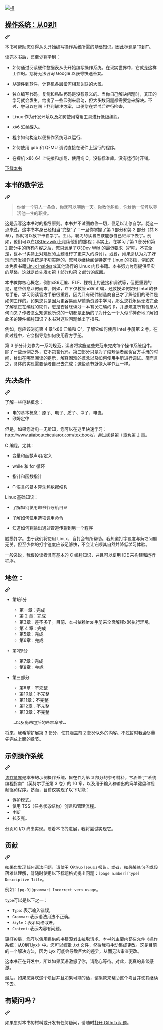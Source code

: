 <div class="Box-sc-g0xbh4-0 bJMeLZ js-snippet-clipboard-copy-unpositioned" data-hpc="true"><article class="markdown-body entry-content container-lg" itemprop="text"><p dir="auto"><a href="https://www.paypal.com/cgi-bin/webscr?cmd=_donations&amp;business=tuhdo1710%40gmail%2ecom&amp;lc=VN&amp;item_number=tuhdo&amp;currency_code=USD&amp;bn=PP%2dDonationsBF%3aDonate%2dPayPal%2dgreen%2esvg%3aNonHosted" rel="nofollow"><img src="https://camo.githubusercontent.com/0283ea90498d8ea623c07906a5e07e9e6c2a5eaa6911d52033687c60cfa8d22f/68747470733a2f2f696d672e736869656c64732e696f2f62616467652f446f6e6174652d50617950616c2d677265656e2e737667" alt="捐" data-canonical-src="https://img.shields.io/badge/Donate-PayPal-green.svg" style="max-width: 100%;"></a></p>
<div class="markdown-heading" dir="auto"><h1 tabindex="-1" class="heading-element" dir="auto"><a href="https://tuhdo.github.io/os01/" rel="nofollow"><font style="vertical-align: inherit;"><font style="vertical-align: inherit;">操作系统：从0到1</font></font></a></h1><a id="user-content-operating-systems-from-0-to-1" class="anchor-element" aria-label="永久链接：操作系统：从 0 到 1" href="#operating-systems-from-0-to-1"><svg class="octicon octicon-link" viewBox="0 0 16 16" version="1.1" width="16" height="16" aria-hidden="true"><path d="m7.775 3.275 1.25-1.25a3.5 3.5 0 1 1 4.95 4.95l-2.5 2.5a3.5 3.5 0 0 1-4.95 0 .751.751 0 0 1 .018-1.042.751.751 0 0 1 1.042-.018 1.998 1.998 0 0 0 2.83 0l2.5-2.5a2.002 2.002 0 0 0-2.83-2.83l-1.25 1.25a.751.751 0 0 1-1.042-.018.751.751 0 0 1-.018-1.042Zm-4.69 9.64a1.998 1.998 0 0 0 2.83 0l1.25-1.25a.751.751 0 0 1 1.042.018.751.751 0 0 1 .018 1.042l-1.25 1.25a3.5 3.5 0 1 1-4.95-4.95l2.5-2.5a3.5 3.5 0 0 1 4.95 0 .751.751 0 0 1-.018 1.042.751.751 0 0 1-1.042.018 1.998 1.998 0 0 0-2.83 0l-2.5 2.5a1.998 1.998 0 0 0 0 2.83Z"></path></svg></a></div>
<p dir="auto"><font style="vertical-align: inherit;"><font style="vertical-align: inherit;">本书可帮助您获得从头开始编写操作系统所需的基础知识。</font><font style="vertical-align: inherit;">因此标题是“0到1”。</font></font></p>
<p dir="auto"><font style="vertical-align: inherit;"><font style="vertical-align: inherit;">读完本书后，您至少将学到：</font></font></p>
<ul dir="auto">
<li>
<p dir="auto"><font style="vertical-align: inherit;"><font style="vertical-align: inherit;">如何通过阅读硬件数据表从头开始编写操作系统。</font><font style="vertical-align: inherit;">在现实世界中，它就是这样工作的。</font><font style="vertical-align: inherit;">您将无法咨询 Google 以获得快速答案。</font></font></p>
</li>
<li>
<p dir="auto"><font style="vertical-align: inherit;"><font style="vertical-align: inherit;">从硬件到软件，计算机各层如何相互关联的大图。</font></font></p>
</li>
<li>
<p dir="auto"><font style="vertical-align: inherit;"><font style="vertical-align: inherit;">独立编写代码。</font><font style="vertical-align: inherit;">复制和粘贴代码是没有意义的。</font><font style="vertical-align: inherit;">当你自己解决问题时，真正的学习就会发生。</font><font style="vertical-align: inherit;">给出了一些示例来启动，但大多数问题都需要您来解决。</font><font style="vertical-align: inherit;">不过，您可以在网上找到解决方案，以便您在尝试后进行检查。</font></font></p>
</li>
<li>
<p dir="auto"><font style="vertical-align: inherit;"><font style="vertical-align: inherit;">Linux 作为开发环境以及如何使用常用工具进行低级编程。</font></font></p>
</li>
<li>
<p dir="auto"><font style="vertical-align: inherit;"><font style="vertical-align: inherit;">x86 汇编深入。</font></font></p>
</li>
<li>
<p dir="auto"><font style="vertical-align: inherit;"><font style="vertical-align: inherit;">程序如何构造以便操作系统可以运行。</font></font></p>
</li>
<li>
<p dir="auto"><font style="vertical-align: inherit;"><font style="vertical-align: inherit;">如何使用 gdb 和 QEMU 调试直接在硬件上运行的程序。</font></font></p>
</li>
<li>
<p dir="auto"><font style="vertical-align: inherit;"><font style="vertical-align: inherit;">在裸机 x86_64 上链接和加载，使用纯 C。没有标准库。</font><font style="vertical-align: inherit;">没有运行时开销。</font></font></p>
</li>
</ul>
<p dir="auto"><a href="https://github.com/tuhdo/os01/blob/master/Operating_Systems_From_0_to_1.pdf"><font style="vertical-align: inherit;"><font style="vertical-align: inherit;">下载本书</font></font></a></p>
<div class="markdown-heading" dir="auto"><h1 tabindex="-1" class="heading-element" dir="auto"><font style="vertical-align: inherit;"><font style="vertical-align: inherit;">本书的教学法</font></font></h1><a id="user-content-the-pedagogy-of-the-book" class="anchor-element" aria-label="永久链接：本书的教学法" href="#the-pedagogy-of-the-book"><svg class="octicon octicon-link" viewBox="0 0 16 16" version="1.1" width="16" height="16" aria-hidden="true"><path d="m7.775 3.275 1.25-1.25a3.5 3.5 0 1 1 4.95 4.95l-2.5 2.5a3.5 3.5 0 0 1-4.95 0 .751.751 0 0 1 .018-1.042.751.751 0 0 1 1.042-.018 1.998 1.998 0 0 0 2.83 0l2.5-2.5a2.002 2.002 0 0 0-2.83-2.83l-1.25 1.25a.751.751 0 0 1-1.042-.018.751.751 0 0 1-.018-1.042Zm-4.69 9.64a1.998 1.998 0 0 0 2.83 0l1.25-1.25a.751.751 0 0 1 1.042.018.751.751 0 0 1 .018 1.042l-1.25 1.25a3.5 3.5 0 1 1-4.95-4.95l2.5-2.5a3.5 3.5 0 0 1 4.95 0 .751.751 0 0 1-.018 1.042.751.751 0 0 1-1.042.018 1.998 1.998 0 0 0-2.83 0l-2.5 2.5a1.998 1.998 0 0 0 0 2.83Z"></path></svg></a></div>
<blockquote>
<p dir="auto"><font style="vertical-align: inherit;"><font style="vertical-align: inherit;">你给一个穷人一条鱼，你就可以喂他一天。</font><font style="vertical-align: inherit;">你教他钓鱼，你给他一份可以养活他一生的职业。</font></font></p>
</blockquote>
<p dir="auto"><font style="vertical-align: inherit;"><font style="vertical-align: inherit;">这是我写这本书时的指导原则。</font><font style="vertical-align: inherit;">本书并不试图教你一切，但足以让你自学。</font><font style="vertical-align: inherit;">就这一点来说，这本书本身已经相当“完整”了：一旦你掌握了第 1 部分和第 2 部分（共 8 章），你就可以放下书自学了。</font><font style="vertical-align: inherit;">至此，聪明的读者应该能够自己继续下去了。</font><font style="vertical-align: inherit;">例如，他们可以在</font></font><a href="http://wiki.osdev.org/Main_Page" rel="nofollow"><font style="vertical-align: inherit;"><font style="vertical-align: inherit;">OSDev wiki</font></font></a><font style="vertical-align: inherit;"><font style="vertical-align: inherit;">上继续他们的旅程；</font><font style="vertical-align: inherit;">事实上，在学习了第 1 部分和第 2 部分中的所有内容之后，您只满足了OSDev Wiki 的</font></font><a href="http://wiki.osdev.org/Required_Knowledge" rel="nofollow"><font style="vertical-align: inherit;"><font style="vertical-align: inherit;">最低要求</font></font></a><font style="vertical-align: inherit;"><font style="vertical-align: inherit;">（好吧，不完全是，这本书实际上对建议的主题进行了更深入的探讨）。</font><font style="vertical-align: inherit;">或者，如果您认为为了好玩而开发操作系统是不切实际的，您可以继续阅读特定于 Linux 的书籍，例如这本免费书籍</font></font><a href="https://0xax.gitbooks.io/linux-insides/content/" rel="nofollow"><font style="vertical-align: inherit;"><font style="vertical-align: inherit;">Linux Insides</font></font></a><font style="vertical-align: inherit;"><font style="vertical-align: inherit;">或其他流行的 Linux 内核书籍。</font><font style="vertical-align: inherit;">本书努力为您提供坚实的基础，这就是首先发布第 1 部分和第 2 部分的原因。</font></font></p>
<p dir="auto"><font style="vertical-align: inherit;"><font style="vertical-align: inherit;">本书教你核心概念，例如x86汇编、ELF、裸机上的链接和调试等，但更重要的是，这些信息从何而来。</font><font style="vertical-align: inherit;">例如，它不仅教授 x86 汇编，还教授如何使用 Intel 的参考手册。</font><font style="vertical-align: inherit;">学习阅读官方手册很重要，因为只有硬件制造商自己才了解他们的硬件是如何工作的。</font><font style="vertical-align: inherit;">如果您只是因为更容易而从辅助资源中学习，那么您将永远无法完全了解您正在编程的硬件。</font><font style="vertical-align: inherit;">您是否曾经读过一本有关汇编的书，并想知道所有信息从何而来？</font><font style="vertical-align: inherit;">作者怎么知道他所说的一切都是正确的？</font><font style="vertical-align: inherit;">为什么一个人似乎神奇地了解如此多的硬件编程知识？</font><font style="vertical-align: inherit;">本书对这些问题给出了指导。</font></font></p>
<p dir="auto"><font style="vertical-align: inherit;"><font style="vertical-align: inherit;">例如，您应该浏览第 4 章“x86 汇编和 C”，了解它如何使用 Intel 手册第 2 卷。在此过程中，它会指导您如何使用官方手册。</font></font></p>
<p dir="auto"><font style="vertical-align: inherit;"><font style="vertical-align: inherit;">第 3 部分计划作为一系列规范，读者将实施这些规范来完成每个操作系统组件。</font><font style="vertical-align: inherit;">除了一些示例之外，它不包含代码。</font><font style="vertical-align: inherit;">第三部分只是为了缩短读者阅读官方手册的时间，给出在哪里阅读的提示，解释困难的概念以及如何使用手册进行调试。</font><font style="vertical-align: inherit;">简而言之，具体的实现需要读者自己去完成；</font><font style="vertical-align: inherit;">这些章节就像大学作业一样。</font></font></p>
<div class="markdown-heading" dir="auto"><h1 tabindex="-1" class="heading-element" dir="auto"><font style="vertical-align: inherit;"><font style="vertical-align: inherit;">先决条件</font></font></h1><a id="user-content-prerequisites" class="anchor-element" aria-label="永久链接：先决条件" href="#prerequisites"><svg class="octicon octicon-link" viewBox="0 0 16 16" version="1.1" width="16" height="16" aria-hidden="true"><path d="m7.775 3.275 1.25-1.25a3.5 3.5 0 1 1 4.95 4.95l-2.5 2.5a3.5 3.5 0 0 1-4.95 0 .751.751 0 0 1 .018-1.042.751.751 0 0 1 1.042-.018 1.998 1.998 0 0 0 2.83 0l2.5-2.5a2.002 2.002 0 0 0-2.83-2.83l-1.25 1.25a.751.751 0 0 1-1.042-.018.751.751 0 0 1-.018-1.042Zm-4.69 9.64a1.998 1.998 0 0 0 2.83 0l1.25-1.25a.751.751 0 0 1 1.042.018.751.751 0 0 1 .018 1.042l-1.25 1.25a3.5 3.5 0 1 1-4.95-4.95l2.5-2.5a3.5 3.5 0 0 1 4.95 0 .751.751 0 0 1-.018 1.042.751.751 0 0 1-1.042.018 1.998 1.998 0 0 0-2.83 0l-2.5 2.5a1.998 1.998 0 0 0 0 2.83Z"></path></svg></a></div>
<p dir="auto"><font style="vertical-align: inherit;"><font style="vertical-align: inherit;">了解一些电路概念：</font></font></p>
<ul dir="auto">
<li><font style="vertical-align: inherit;"><font style="vertical-align: inherit;">电的基本概念：原子、电子、质子、中子、电流。</font></font></li>
<li><font style="vertical-align: inherit;"><font style="vertical-align: inherit;">欧姆定律</font></font></li>
</ul>
<p dir="auto"><font style="vertical-align: inherit;"><font style="vertical-align: inherit;">但是，如果您对电一无所知，您可以在这里快速学习：
 </font></font><a href="http://www.allaboutcircuits.com/textbook/" rel="nofollow"><font style="vertical-align: inherit;"><font style="vertical-align: inherit;">http://www.allaboutcirculator.com/textbook/</font></font></a><font style="vertical-align: inherit;"><font style="vertical-align: inherit;">，通过阅读第 1 章和第 2 章。</font></font></p>
<p dir="auto"><font style="vertical-align: inherit;"><font style="vertical-align: inherit;">C 编程。</font><font style="vertical-align: inherit;">尤其：</font></font></p>
<ul dir="auto">
<li>
<p dir="auto"><font style="vertical-align: inherit;"><font style="vertical-align: inherit;">变量和函数声明/定义</font></font></p>
</li>
<li>
<p dir="auto"><font style="vertical-align: inherit;"><font style="vertical-align: inherit;">while 和 for 循环</font></font></p>
</li>
<li>
<p dir="auto"><font style="vertical-align: inherit;"><font style="vertical-align: inherit;">指针和函数指针</font></font></p>
</li>
<li>
<p dir="auto"><font style="vertical-align: inherit;"><font style="vertical-align: inherit;">C 语言的基本算法和数据结构</font></font></p>
</li>
</ul>
<p dir="auto"><font style="vertical-align: inherit;"><font style="vertical-align: inherit;">Linux 基础知识：</font></font></p>
<ul dir="auto">
<li>
<p dir="auto"><font style="vertical-align: inherit;"><font style="vertical-align: inherit;">了解如何使用命令行导航目录</font></font></p>
</li>
<li>
<p dir="auto"><font style="vertical-align: inherit;"><font style="vertical-align: inherit;">了解如何使用选项调用命令</font></font></p>
</li>
<li>
<p dir="auto"><font style="vertical-align: inherit;"><font style="vertical-align: inherit;">知道如何将输出通过管道传输到另一个程序</font></font></p>
</li>
</ul>
<p dir="auto"><font style="vertical-align: inherit;"><font style="vertical-align: inherit;">触摸打字。</font><font style="vertical-align: inherit;">由于我们将使用 Linux，盲打会有所帮助。</font><font style="vertical-align: inherit;">我知道打字速度与解决问题无关，但至少你的打字速度应该足够快，不会让它顺其自然并降低学习体验。</font></font></p>
<p dir="auto"><font style="vertical-align: inherit;"><font style="vertical-align: inherit;">一般来说，我假设读者具有基本的 C 编程知识，并且可以使用 IDE 来构建和运行程序。</font></font></p>
<div class="markdown-heading" dir="auto"><h1 tabindex="-1" class="heading-element" dir="auto"><font style="vertical-align: inherit;"><font style="vertical-align: inherit;">地位：</font></font></h1><a id="user-content-status" class="anchor-element" aria-label="永久链接： 状态：" href="#status"><svg class="octicon octicon-link" viewBox="0 0 16 16" version="1.1" width="16" height="16" aria-hidden="true"><path d="m7.775 3.275 1.25-1.25a3.5 3.5 0 1 1 4.95 4.95l-2.5 2.5a3.5 3.5 0 0 1-4.95 0 .751.751 0 0 1 .018-1.042.751.751 0 0 1 1.042-.018 1.998 1.998 0 0 0 2.83 0l2.5-2.5a2.002 2.002 0 0 0-2.83-2.83l-1.25 1.25a.751.751 0 0 1-1.042-.018.751.751 0 0 1-.018-1.042Zm-4.69 9.64a1.998 1.998 0 0 0 2.83 0l1.25-1.25a.751.751 0 0 1 1.042.018.751.751 0 0 1 .018 1.042l-1.25 1.25a3.5 3.5 0 1 1-4.95-4.95l2.5-2.5a3.5 3.5 0 0 1 4.95 0 .751.751 0 0 1-.018 1.042.751.751 0 0 1-1.042.018 1.998 1.998 0 0 0-2.83 0l-2.5 2.5a1.998 1.998 0 0 0 0 2.83Z"></path></svg></a></div>
<ul dir="auto">
<li>
<p dir="auto"><font style="vertical-align: inherit;"><font style="vertical-align: inherit;">第1部分</font></font></p>
<ul dir="auto">
<li><font style="vertical-align: inherit;"><font style="vertical-align: inherit;">第一章：完成</font></font></li>
<li><font style="vertical-align: inherit;"><font style="vertical-align: inherit;">第 2 章：完成</font></font></li>
<li><font style="vertical-align: inherit;"><font style="vertical-align: inherit;">第3章：差不多了。</font><font style="vertical-align: inherit;">目前，本书依赖Intel手册来全面解释x86执行环境。</font></font></li>
<li><font style="vertical-align: inherit;"><font style="vertical-align: inherit;">第 4 章：完成</font></font></li>
<li><font style="vertical-align: inherit;"><font style="vertical-align: inherit;">第5章：完成</font></font></li>
<li><font style="vertical-align: inherit;"><font style="vertical-align: inherit;">第6章：完成</font></font></li>
</ul>
</li>
<li>
<p dir="auto"><font style="vertical-align: inherit;"><font style="vertical-align: inherit;">第2部分</font></font></p>
<ul dir="auto">
<li><font style="vertical-align: inherit;"><font style="vertical-align: inherit;">第7章：完成</font></font></li>
<li><font style="vertical-align: inherit;"><font style="vertical-align: inherit;">第8章：完成</font></font></li>
</ul>
</li>
<li>
<p dir="auto"><font style="vertical-align: inherit;"><font style="vertical-align: inherit;">第三部分</font></font></p>
<ul dir="auto">
<li><font style="vertical-align: inherit;"><font style="vertical-align: inherit;">第9章：不完整</font></font></li>
<li><font style="vertical-align: inherit;"><font style="vertical-align: inherit;">第10章：不完整</font></font></li>
<li><font style="vertical-align: inherit;"><font style="vertical-align: inherit;">第11章：不完整</font></font></li>
<li><font style="vertical-align: inherit;"><font style="vertical-align: inherit;">第12章：不完整</font></font></li>
<li><font style="vertical-align: inherit;"><font style="vertical-align: inherit;">第13章：不完整</font></font></li>
</ul>
<p dir="auto"><font style="vertical-align: inherit;"><font style="vertical-align: inherit;">...以及尚未包括的未来章节...</font></font></p>
</li>
</ul>
<p dir="auto"><font style="vertical-align: inherit;"><font style="vertical-align: inherit;">将来，我希望扩展第 3 部分，使其涵盖前 2 部分以外的内容。</font><font style="vertical-align: inherit;">不过暂时我会尽量先完成上面的章节。</font></font></p>
<div class="markdown-heading" dir="auto"><h1 tabindex="-1" class="heading-element" dir="auto"><font style="vertical-align: inherit;"><font style="vertical-align: inherit;">示例操作系统</font></font></h1><a id="user-content-sample-os" class="anchor-element" aria-label="永久链接：示例操作系统" href="#sample-os"><svg class="octicon octicon-link" viewBox="0 0 16 16" version="1.1" width="16" height="16" aria-hidden="true"><path d="m7.775 3.275 1.25-1.25a3.5 3.5 0 1 1 4.95 4.95l-2.5 2.5a3.5 3.5 0 0 1-4.95 0 .751.751 0 0 1 .018-1.042.751.751 0 0 1 1.042-.018 1.998 1.998 0 0 0 2.83 0l2.5-2.5a2.002 2.002 0 0 0-2.83-2.83l-1.25 1.25a.751.751 0 0 1-1.042-.018.751.751 0 0 1-.018-1.042Zm-4.69 9.64a1.998 1.998 0 0 0 2.83 0l1.25-1.25a.751.751 0 0 1 1.042.018.751.751 0 0 1 .018 1.042l-1.25 1.25a3.5 3.5 0 1 1-4.95-4.95l2.5-2.5a3.5 3.5 0 0 1 4.95 0 .751.751 0 0 1-.018 1.042.751.751 0 0 1-1.042.018 1.998 1.998 0 0 0-2.83 0l-2.5 2.5a1.998 1.998 0 0 0 0 2.83Z"></path></svg></a></div>
<p dir="auto"><a href="https://github.com/tuhdo/sample-os"><font style="vertical-align: inherit;"><font style="vertical-align: inherit;">该存储库</font></font></a><font style="vertical-align: inherit;"><font style="vertical-align: inherit;">是本书的示例操作系统，旨在作为第 3 部分的参考材料。它涵盖了“系统编程指南”（英特尔手册第 3 卷）的 10 章，以及用于输入和输出的简单键盘和视频驱动程序。</font><font style="vertical-align: inherit;">然而，目前仅实现了以下功能：</font></font></p>
<ul dir="auto">
<li><font style="vertical-align: inherit;"><font style="vertical-align: inherit;">保护模式。</font></font></li>
<li><font style="vertical-align: inherit;"><font style="vertical-align: inherit;">使用 TSS（任务状态结构）创建和管理流程。</font></font></li>
<li><font style="vertical-align: inherit;"><font style="vertical-align: inherit;">中断</font></font></li>
<li><font style="vertical-align: inherit;"><font style="vertical-align: inherit;">拉皮克。</font></font></li>
</ul>
<p dir="auto"><font style="vertical-align: inherit;"><font style="vertical-align: inherit;">分页和 I/O 尚未实现。</font><font style="vertical-align: inherit;">随着本书的进展，我将尝试实现它。</font></font></p>
<div class="markdown-heading" dir="auto"><h1 tabindex="-1" class="heading-element" dir="auto"><font style="vertical-align: inherit;"><font style="vertical-align: inherit;">贡献</font></font></h1><a id="user-content-contributing" class="anchor-element" aria-label="永久链接：贡献" href="#contributing"><svg class="octicon octicon-link" viewBox="0 0 16 16" version="1.1" width="16" height="16" aria-hidden="true"><path d="m7.775 3.275 1.25-1.25a3.5 3.5 0 1 1 4.95 4.95l-2.5 2.5a3.5 3.5 0 0 1-4.95 0 .751.751 0 0 1 .018-1.042.751.751 0 0 1 1.042-.018 1.998 1.998 0 0 0 2.83 0l2.5-2.5a2.002 2.002 0 0 0-2.83-2.83l-1.25 1.25a.751.751 0 0 1-1.042-.018.751.751 0 0 1-.018-1.042Zm-4.69 9.64a1.998 1.998 0 0 0 2.83 0l1.25-1.25a.751.751 0 0 1 1.042.018.751.751 0 0 1 .018 1.042l-1.25 1.25a3.5 3.5 0 1 1-4.95-4.95l2.5-2.5a3.5 3.5 0 0 1 4.95 0 .751.751 0 0 1-.018 1.042.751.751 0 0 1-1.042.018 1.998 1.998 0 0 0-2.83 0l-2.5 2.5a1.998 1.998 0 0 0 0 2.83Z"></path></svg></a></div>
<p dir="auto"><font style="vertical-align: inherit;"><font style="vertical-align: inherit;">如果您发现任何语法问题，请使用 Github Issues 报告。</font><font style="vertical-align: inherit;">或者，如果某些句子或段落难以理解，请随时使用以下标题格式提出问题：</font></font><code>[page number][type] Descriptive Title</code><font style="vertical-align: inherit;"><font style="vertical-align: inherit;">。</font></font></p>
<p dir="auto"><font style="vertical-align: inherit;"><font style="vertical-align: inherit;">例如：</font></font><code>[pg.9][grammar] Incorrect verb usage</code><font style="vertical-align: inherit;"><font style="vertical-align: inherit;">。</font></font></p>
<p dir="auto"><code>type</code><font style="vertical-align: inherit;"><font style="vertical-align: inherit;">可以是以下之一：</font></font></p>
<ul dir="auto">
<li><code>Typo</code><font style="vertical-align: inherit;"><font style="vertical-align: inherit;">: 表示输入错误。</font></font></li>
<li><code>Grammar</code><font style="vertical-align: inherit;"><font style="vertical-align: inherit;">: 表示语法用法不正确。</font></font></li>
<li><code>Style</code><font style="vertical-align: inherit;"><font style="vertical-align: inherit;">：表示风格改进。</font></font></li>
<li><code>Content</code><font style="vertical-align: inherit;"><font style="vertical-align: inherit;">: 表示内容有问题。</font></font></li>
</ul>
<p dir="auto"><font style="vertical-align: inherit;"><font style="vertical-align: inherit;">更好的是，您可以使用提供的书籍源发出拉取请求。</font><font style="vertical-align: inherit;">本书的主要内容在文件《操作系统：从0到1.lyx》中。</font><font style="vertical-align: inherit;">您可以编辑 .txt 文件，然后我将手动集成更改。</font><font style="vertical-align: inherit;">这是目前的一个解决方法，因为 Lyx 可能会导致巨大的差异，从而无法审查更改。</font></font></p>
<p dir="auto"><font style="vertical-align: inherit;"><font style="vertical-align: inherit;">这本书正在开发中，所以如果英语激怒了你，请耐心等待。</font><font style="vertical-align: inherit;">对此，我真的非常感激。</font></font></p>
<p dir="auto"><font style="vertical-align: inherit;"><font style="vertical-align: inherit;">最后，如果您喜欢这个项目并且如果可能的话，请捐款来帮助这个项目并使其继续下去。</font></font></p>
<div class="markdown-heading" dir="auto"><h1 tabindex="-1" class="heading-element" dir="auto"><font style="vertical-align: inherit;"><font style="vertical-align: inherit;">有疑问吗？</font></font></h1><a id="user-content-got-questions" class="anchor-element" aria-label="永久链接： 有疑问吗？" href="#got-questions"><svg class="octicon octicon-link" viewBox="0 0 16 16" version="1.1" width="16" height="16" aria-hidden="true"><path d="m7.775 3.275 1.25-1.25a3.5 3.5 0 1 1 4.95 4.95l-2.5 2.5a3.5 3.5 0 0 1-4.95 0 .751.751 0 0 1 .018-1.042.751.751 0 0 1 1.042-.018 1.998 1.998 0 0 0 2.83 0l2.5-2.5a2.002 2.002 0 0 0-2.83-2.83l-1.25 1.25a.751.751 0 0 1-1.042-.018.751.751 0 0 1-.018-1.042Zm-4.69 9.64a1.998 1.998 0 0 0 2.83 0l1.25-1.25a.751.751 0 0 1 1.042.018.751.751 0 0 1 .018 1.042l-1.25 1.25a3.5 3.5 0 1 1-4.95-4.95l2.5-2.5a3.5 3.5 0 0 1 4.95 0 .751.751 0 0 1-.018 1.042.751.751 0 0 1-1.042.018 1.998 1.998 0 0 0-2.83 0l-2.5 2.5a1.998 1.998 0 0 0 0 2.83Z"></path></svg></a></div>
<p dir="auto"><font style="vertical-align: inherit;"><font style="vertical-align: inherit;">如果您对本书的材料或开发有任何疑问，请随时</font></font><a href="https://github.com/tuhdo/os01/issues/new"><font style="vertical-align: inherit;"><font style="vertical-align: inherit;">打开 Github 问题</font></font></a><font style="vertical-align: inherit;"><font style="vertical-align: inherit;">。</font></font></p>
</article></div>
